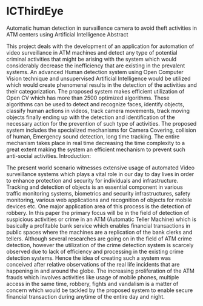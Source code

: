 # ICThirdEye
Automatic human detection in survaillence camera to avoid theft activities in ATM centers using Artificial Intelligence
Abstract

This project deals with the development of an application for automation of video surveillance in ATM machines and detect any type of potential criminal activities that might be arising with the system which would considerably decrease the inefficiency that are existing in the prevalent systems. An advanced Human detection system using Open Computer Vision technique and unsupervised Artificial Intelligence would be utilized which would create phenomenal results in the detection of the activities and their categorization. The proposed system makes efficient utilization of Open CV which has more than 2500 optimized algorithms. These algorithms can be used to detect and recognize faces, identify objects, classify human actions in videos, track camera movements, track moving objects finally ending up with the detection and identification of the necessary action for the prevention of such type of activities. The proposed system includes the specialized mechanisms for Camera Covering, collision of human, Emergency sound detection, long time tracking. The entire mechanism takes place in real time decreasing the time complexity to a great extent making the system an efficient mechanism to prevent such anti-social activities.
Introduction:

The present world scenario witnesses extensive usage of automated Video surveillance systems which plays a vital role in our day to day lives in order to enhance protection and security for individuals and infrastructure. Tracking and detection of objects is an essential component in various traffic monitoring systems, biometrics and security infrastructures, safety monitoring, various web applications and recognition of objects for mobile devices etc. One major application area of this process is the detection of robbery. In this paper the primary focus will be in the field of detection of suspicious activities or crime in an ATM (Automatic Teller Machine) which is basically a profitable bank service which enables financial transactions in public spaces where the machines are a replication of the bank clerks and tellers. Although several researches are going on in the field of ATM crime detection, however the utilization of the crime detection system is scarcely observed due to lack of efficiency and processing in the existing crime detection systems. Hence the idea of creating such a system was conceived after relative observations of the real life incidents that are happening in and around the globe. The increasing proliferation of the ATM frauds which involves activities like usage of mobile phones, multiple access in the same time, robbery, fights and vandalism is a matter of concern which would be tackled by the proposed system to enable secure financial transaction during anytime of the entire day and night.
